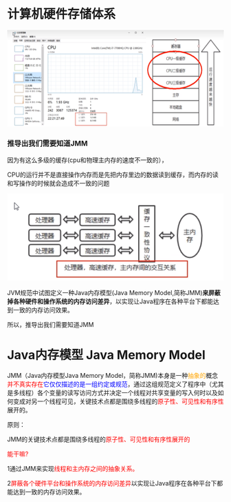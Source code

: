 # 计算机硬件存储体系

![image-20230706220753254](images/1.计算机硬件存储体系.png)

### 推导出我们需要知道JMM

因为有这么多级的缓存(cpu和物理主内存的速度不一致的），

CPU的运行并不是直接操作内存而是先把内存里边的数据读到缓存，而内存的读和写操作的时候就会造成不一致的问题

![image-20230706221106756](images/2.处理器、高速缓存，主内存关系.png)

JVM规范中试图定义一种Java内存模型(Java Memory Model,简称JMM)**来屏蔽掉各种硬件和操作系统的内存访问差异**，以实现让Java程序在各种平台下都能达到一致的内存访问效果。

所以，推导出我们需要知道JMM

# Java内存模型 Java Memory Model

JMM（Java内存模型Java Memory Model，简称JMM)本身是一种<font color = 'orange'>抽象的</font>概念<font color = 'red'>并不真实存在</font><font color = 'blue'>它仅仅描述的是一组约定或规范</font>，通过这组规范定义了程序中（尤其是多线程）各个变量的读写访问方式并决定一个线程对共享变量的写入何时以及如何变成对另一个线程可见，关键技术点都是围绕多线程的<font color = 'red'>原子性、可见性和有序性</font>展开的。

原则：

JMM的关键技术点都是围绕多线程的<font color = 'red'>原子性、可见性和有序性展开的</font>

<font color = 'red'>能干嘛?</font>

1通过JMM来实现<font color = 'red'>线程和主内存之间的抽象关系。</font>

2<font color = 'red'>屏蔽各个硬件平台和操作系统的内存访问差异</font>以实现让Java程序在各种平台下都能达到一致的内存访问效果。





